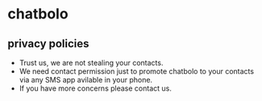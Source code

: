 # chatbolo

## privacy policies

- Trust us, we are not stealing your contacts. 
- We need contact permission just to promote chatbolo to your contacts via any SMS app avilable in your phone.
- If you have more concerns please contact us.

